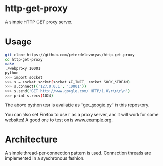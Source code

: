 # http-get-proxy
A simple HTTP GET proxy server.

# Usage

```bash
git clone https://github.com/peterdelevoryas/http-get-proxy
cd http-get-proxy
make
./webproxy 10001
python
>>> import socket
>>> s = socket.socket(socket.AF_INET, socket.SOCK_STREAM)
>>> s.connect(('127.0.0.1', '10001'))
>>> s.send('GET http://www.google.com/ HTTP/1.0\r\n\r\n')
>>> print s.recv(1024)
```

The above python test is available as "get_google.py"
in this repository.

You can also set Firefox to use it as a proxy server,
and it will work for some websites! A good one to
test on is www.example.org.

# Architecture

A simple thread-per-connection pattern is used.
Connection threads are implemented in a synchronous
fashion.
